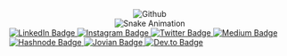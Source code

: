 <!--
**This is my GitHub Page**
-->

<div style="text-align:center">
    <img src="https://github.com/anuoluwapods/anuoluwapods/assets/83256563/0442f190-a664-4d1e-a297-2d536e43e72d" alt="Github">
</div>

<div style="text-align:center">
    <img src="https://github.com/anuoluwapods/anuoluwapods/blob/output/github-contribution-grid-snake.svg" alt="Snake Animation">
</div>

<div id="badges">
  <a href="https://www.linkedin.com/in/anuoluwapoae/">
    <img src="https://img.shields.io/badge/LinkedIn-blue?style=for-the-badge&logo=linkedin&logoColor=white" alt="LinkedIn Badge"/>
  </a>
  <a href="https://www.instagram.com/anuoluwapoae/">
    <img src="https://img.shields.io/badge/Instagram-red?style=for-the-badge&logo=instagram&logoColor=white" alt="Instagram Badge"/>
  </a>
  <a href="https://twitter.com/AnuoluwapoAE">
    <img src="https://img.shields.io/badge/Twitter-blue?style=for-the-badge&logo=twitter&logoColor=white" alt="Twitter Badge"/>
  </a>
  <a href="https://medium.com/@anuoluwapods">
    <img src="https://img.shields.io/badge/Medium-black?style=for-the-badge&logo=medium&logoColor=white" alt="Medium Badge"/>
  </a>
  <a href="https://hashnode.com/@AnuoluwapoDS">
    <img src="https://img.shields.io/badge/Hashnode-blue?style=for-the-badge&logo=hashnode&logoColor=white" alt="Hashnode Badge"/>
  </a>
  <a href="https://jovian.com/designegycreatives">
    <img src="https://img.shields.io/badge/Jovian-blue?style=for-the-badge&logo=jovian&logoColor=white" alt="Jovian Badge"/>
  </a>
  <a href="https://dev.to/anuoluwapods">
    <img src="https://img.shields.io/badge/dev.to-black?style=for-the-badge&logo=dev.to&logoColor=white" alt="Dev.to Badge"/>
  </a>
</div>


<img src="https://komarev.com/ghpvc/?username=anuoluwapods&style=flat-square&color=blue" alt=""/>
